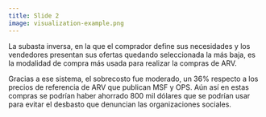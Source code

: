 ```yaml
---
title: Slide 2
image: visualization-example.png
---
```


La subasta inversa, en la que el comprador define sus necesidades y los vendedores presentan sus ofertas quedando seleccionada la más baja, es la modalidad de compra más usada para realizar la compras de ARV. 

Gracias a ese sistema, el sobrecosto fue moderado, un 36% respecto a los precios de referencia de ARV que publican MSF y OPS. Aún así en estas compras se podrían haber ahorrado 800 mil dólares que se podrían usar para evitar el desbasto que denuncian las organizaciones sociales. 
